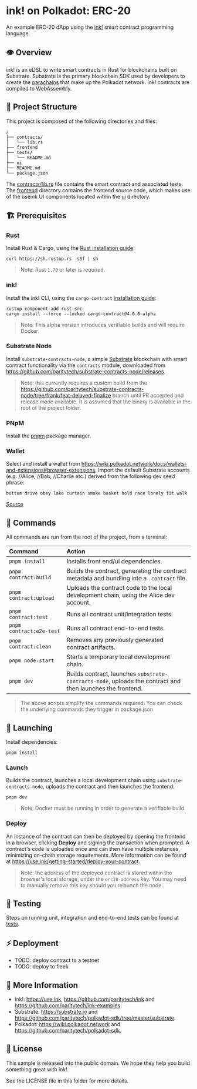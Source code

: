 # ink! on Polkadot: ERC-20
An example ERC-20 dApp using the [ink!](https://use.ink/) smart contract programming language.

##  👁️ Overview
ink! is an eDSL to write smart contracts in Rust for blockchains built on Substrate.
Substrate is the primary blockchain SDK used by developers to create the 
[parachains](https://wiki.polkadot.network/docs/learn-parachains-index) that make up the Polkadot network.
ink! contracts are compiled to WebAssembly.

## 🚀 Project Structure
This project is composed of the following directories and files:

```
/
├── contracts/
│   └── lib.rs
├── frontend
├── tests/
│   └── README.md
├── ui
├── README.md
└── package.json
```
The [contracts/lib.rs](./contracts/lib.rs) file contains the smart contract and associated tests. The [frontend](./frontend)
directory contains the frontend source code, which makes use of the useink UI components located within the [ui](./ui) directory.

## 🏗️ Prerequisites

### Rust

Install Rust & Cargo, using the [Rust installation guide](https://doc.rust-lang.org/cargo/getting-started/installation.html):
```shell
curl https://sh.rustup.rs -sSf | sh
```
> Note: Rust `1.70` or later is required.

### ink!

Install the ink! CLI, using the `cargo-contract` [installation guide](https://github.com/paritytech/cargo-contract#installation):
```shell
rustup component add rust-src
cargo install --force --locked cargo-contract@4.0.0-alpha
```
> Note: This alpha version introduces verifiable builds and will require Docker.

### Substrate Node

Install `substrate-contracts-node`, a simple [Substrate](https://github.com/paritytech/polkadot-sdk#polkadot-sdk) blockchain 
with smart contract functionality via the `contracts` module, downloaded from 
https://github.com/paritytech/substrate-contracts-node/releases. 
  >  Note: this currently requires a custom build from the 
  > https://github.com/paritytech/substrate-contracts-node/tree/frank/feat-delayed-finalize branch until PR accepted and 
  > release made available. It is assumed that the binary is available in the root of the project folder.

### PNpM
Install the [pnpm](https://pnpm.io/installation#using-a-standalone-script) package manager.

### Wallet
Select and install a wallet from https://wiki.polkadot.network/docs/wallets-and-extensions#browser-extensions.
Import the default Substrate accounts (e.g. //Alice, //Bob, //Charlie etc.) derived from the following dev seed phrase:

```bottom drive obey lake curtain smoke basket hold race lonely fit walk```

[Source](https://github.com/paritytech/polkadot-sdk/blob/0c5dcca9e3cef6b2f456fccefd9f6c5e43444053/substrate/primitives/core/src/crypto.rs#L47)

## 🧞 Commands

All commands are run from the root of the project, from a terminal:

| Command                  | Action                                                                                                     |
|:-------------------------|:-----------------------------------------------------------------------------------------------------------|
| `pnpm install`           | Installs front end/ui dependencies.                                                                        |
| `pnpm contract:build`    | Builds the contract, generating the contract metadata and bundling into a `.contract` file.                |
| `pnpm contract:upload`   | Uploads the contract code to the local development chain, using the Alice dev account.                     |
| `pnpm contract:test`     | Runs all contract unit/integration tests.                                                                  |
| `pnpm contract:e2e-test` | Runs all contract end-to-end tests.                                                                        |
| `pnpm contract:clean`    | Removes any previously generated contract artifacts.                                                       |
| `pnpm node:start`        | Starts a temporary local development chain.                                                                |
| `pnpm dev`               | Builds contract, launches `substrate-contracts-node`, uploads the contract and then launches the frontend. |

> The above scripts simplify the commands required. You can check the underlying commands they trigger in package.json

## 🚀 Launching

Install dependencies:
```shell
pnpm install
```

### Launch
Builds the contract, launches a local development chain using `substrate-contracts-node`, uploads the contract 
and then launches the frontend:
```shell
pnpm dev
```
> Note: Docker must be running in order to generate a verifiable build.

### Deploy
An instance of the contract can then be deployed by opening the frontend in a browser, clicking **Deploy** and signing 
the transaction when prompted. A contract's code is uploaded once and can then have multiple instances, minimizing on-chain 
storage requirements. More information can be found at https://use.ink/getting-started/deploy-your-contract.

> Note: the address of the deployed contract is stored within the browser's local storage, under the `erc20-address` key. 
> You may need to manually remove this key should you relaunch the node.

## 🧪 Testing
Steps on running unit, integration and end-to-end tests can be found at [tests](./tests).

## ⚡ Deployment
- TODO: deploy contract to a testnet
- TODO: deploy to fleek

## 👀 More Information
- ink!: https://use.ink, https://github.com/paritytech/ink and https://github.com/paritytech/ink-examples.
- Substrate: https://substrate.io and https://github.com/paritytech/polkadot-sdk/tree/master/substrate.
- Polkadot: https://wiki.polkadot.network and https://github.com/paritytech/polkadot-sdk.

## 🪪 License
This sample is released into the public domain. We hope they help you build something great with ink!.

See the LICENSE file in this folder for more details.